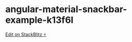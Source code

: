 # angular-material-snackbar-example-k13f6l

[Edit on StackBlitz ⚡️](https://stackblitz.com/edit/angular-material-snackbar-example-k13f6l)
